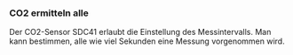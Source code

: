 ﻿### CO2 ermitteln alle



Der CO2-Sensor SDC41 erlaubt die Einstellung des Messintervalls. Man kann bestimmen, alle wie viel Sekunden eine Messung vorgenommen wird. 

